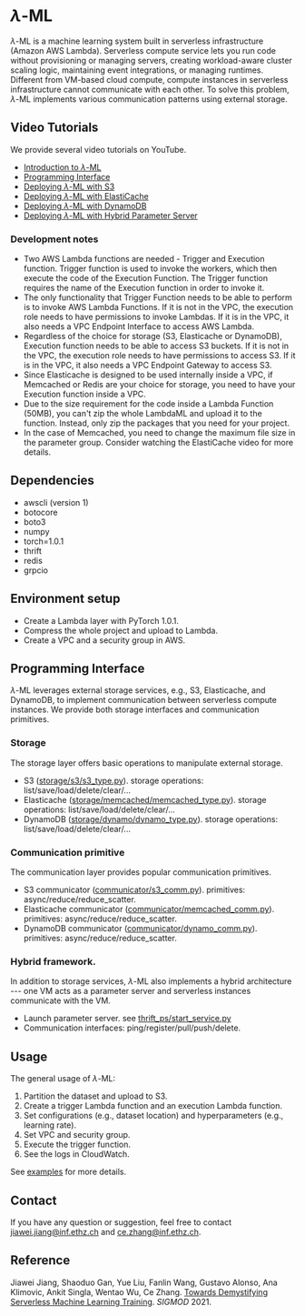 
# $\lambda$-ML

$\lambda$-ML is a machine learning system built in serverless infrastructure (Amazon AWS Lambda).
Serverless compute service lets you run code without provisioning or managing servers, creating workload-aware cluster scaling logic, maintaining event integrations, or managing runtimes. 
Different from VM-based cloud compute, compute instances in serverless infrastructure cannot communicate with each other.
To solve this problem, $\lambda$-ML implements various communication patterns using external storage.


## Video Tutorials

We provide several video tutorials on YouTube.

- [Introduction to $\lambda$-ML](https://youtu.be/yUzzdp4IY7k)
- [Programming Interface](https://youtu.be/YU0974fViSU)
- [Deploying $\lambda$-ML with S3](https://youtu.be/E_kzXTm32EM)
- [Deploying $\lambda$-ML with ElastiCache](https://youtu.be/58PMo2N8rxA)
- [Deploying $\lambda$-ML with DynamoDB](https://youtu.be/mWa3NpCcEDU)
- [Deploying $\lambda$-ML with Hybrid Parameter Server](https://youtu.be/gjmEV0RCaak)

### Development notes
- Two AWS Lambda functions are needed - Trigger and Execution function. Trigger function is used to invoke the workers, which then execute the code of the Execution Function. The Trigger function requires the name of the Execution function in order to invoke it.
- The only functionality that Trigger Function needs to be able to perform is to invoke AWS Lambda Functions. If it is not in the VPC, the execution role needs to have permissions to invoke Lambdas. If it is in the VPC, it also needs a VPC Endpoint Interface to access AWS Lambda.
- Regardless of the choice for storage (S3, Elasticache or DynamoDB), Execution function needs to be able to access S3 buckets. If it is not in the VPC, the execution role needs to have permissions to access S3. If it is in the VPC, it also needs a VPC Endpoint Gateway to access S3.
- Since Elasticache is designed to be used internally inside a VPC, if Memcached or Redis are your choice for storage, you need to have your Execution function inside a VPC.
- Due to the size requirement for the code inside a Lambda Function (50MB), you can't zip the whole LambdaML and upload it to the function. Instead, only zip the packages that you need for your project.
- In the case of Memcached, you need to change the maximum file size in the parameter group. Consider watching the ElastiCache video for more details.


## Dependencies
- awscli (version 1)
- botocore
- boto3
- numpy
- torch=1.0.1
- thrift
- redis
- grpcio

## Environment setup

- Create a Lambda layer with PyTorch 1.0.1.
- Compress the whole project and upload to Lambda.
- Create a VPC and a security group in AWS.

## Programming Interface

$\lambda$-ML leverages external storage services, e.g., S3, Elasticache, and DynamoDB, to implement communication between serverless compute instances.
We provide both storage interfaces and communication primitives.

### Storage

The storage layer offers basic operations to manipulate external storage.

- S3 ([storage/s3/s3_type.py](storage/s3/s3_type.py)). storage operations: list/save/load/delete/clear/...
- Elasticache ([storage/memcached/memcached_type.py](storage/memcached/memcached_type.py)). storage operations: list/save/load/delete/clear/...
- DynamoDB ([storage/dynamo/dynamo_type.py](storage/dynamo/dynamo_type.py)). storage operations: list/save/load/delete/clear/...

### Communication primitive

The communication layer provides popular communication primitives.

- S3 communicator ([communicator/s3_comm.py](communicator/s3_comm.py)). primitives: async/reduce/reduce_scatter.
- Elasticache communicator ([communicator/memcached_comm.py](communicator/memcached_comm.py)). primitives: async/reduce/reduce_scatter.
- DynamoDB communicator ([communicator/dynamo_comm.py](communicator/dynamo_comm.py)). primitives: async/reduce/reduce_scatter.

### Hybrid framework.

In addition to storage services, $\lambda$-ML also implements a hybrid architecture ---
one VM acts as a parameter server and serverless instances communicate with the VM.
- Launch parameter server. see [thrift_ps/start_service.py](thrift_ps/start_service.py)
- Communication interfaces: ping/register/pull/push/delete.

## Usage

The general usage of $\lambda$-ML:
1. Partition the dataset and upload to S3.
2. Create a trigger Lambda function and an execution Lambda function.
3. Set configurations (e.g., dataset location) and hyperparameters (e.g., learning rate).
4. Set VPC and security group.
5. Execute the trigger function.
6. See the logs in CloudWatch.

See [examples](reproducibility.md) for more details.


## Contact

If you have any question or suggestion, feel free to contact jiawei.jiang@inf.ethz.ch and ce.zhang@inf.ethz.ch.


## Reference
Jiawei Jiang, Shaoduo Gan, Yue Liu, Fanlin Wang, Gustavo Alonso, Ana Klimovic, Ankit Singla, Wentao Wu, Ce Zhang.
[Towards Demystifying Serverless Machine Learning Training](https://arxiv.org/abs/2105.07806). *SIGMOD* 2021.
